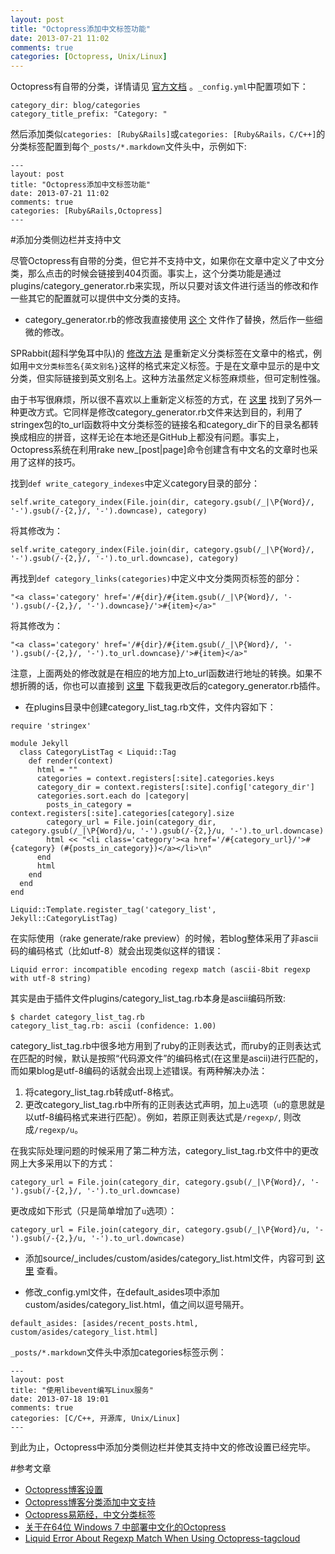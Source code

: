 ```yaml
---
layout: post
title: "Octopress添加中文标签功能"
date: 2013-07-21 11:02
comments: true
categories: [Octopress, Unix/Linux]
---
```

Octopress有自带的分类，详情请见 [官方文档](http://octopress.org/docs/plugins/category-generator/) 。`_config.yml`中配置项如下：
```
category_dir: blog/categories
category_title_prefix: "Category: "
```
然后添加类似`categories: [Ruby&Rails]`或`categories: [Ruby&Rails，C/C++]`的分类标签配置到每个`_posts/*.markdown`文件头中，示例如下:
```
---
layout: post
title: "Octopress添加中文标签功能"
date: 2013-07-21 11:02
comments: true
categories: [Ruby&Rails,Octopress]
---
```
<!--more-->

#添加分类侧边栏并支持中文

尽管Octopress有自带的分类，但它并不支持中文，如果你在文章中定义了中文分类，那么点击的时候会链接到404页面。事实上，这个分类功能是通过plugins/category_generator.rb来实现，所以只要对该文件进行适当的修改和作一些其它的配置就可以提供中文分类的支持。

+ category_generator.rb的修改我直接使用 [这个](https://github.com/denjones/denjones.github.com/blob/source/plugins/category_generator.rb) 文件作了替换，然后作一些细微的修改。

SPRabbit(超科学兔耳中队)的 [修改方法](http://blog.sprabbit.com/blog/2012/03/23/octopress/) 是重新定义分类标签在文章中的格式，例如用`中文分类标签名{英文别名}`这样的格式来定义标签。于是在文章中显示的是中文分类，但实际链接到英文别名上。这种方法虽然定义标签麻烦些，但可定制性强。

由于书写很麻烦，所以很不喜欢以上重新定义标签的方式，在 [这里](http://khaos.github.io/blog/2012/12/06/using-chinese-category-tags-in-octopress/) 找到了另外一种更改方式。它同样是修改category_generator.rb文件来达到目的，利用了stringex包的to_url函数将中文分类标签的链接名和category_dir下的目录名都转换成相应的拼音，这样无论在本地还是GitHub上都没有问题。事实上，Octopress系统在利用rake new_[post|page]命令创建含有中文名的文章时也采用了这样的技巧。

找到`def write_category_indexes`中定义category目录的部分：
```
self.write_category_index(File.join(dir, category.gsub(/_|\P{Word}/, '-').gsub(/-{2,}/, '-').downcase), category)
```
将其修改为：
```
self.write_category_index(File.join(dir, category.gsub(/_|\P{Word}/, '-').gsub(/-{2,}/, '-').to_url.downcase), category)
```
再找到`def category_links(categories)`中定义中文分类网页标签的部分：
```
"<a class='category' href='/#{dir}/#{item.gsub(/_|\P{Word}/, '-').gsub(/-{2,}/, '-').downcase}/'>#{item}</a>"
```
将其修改为：
```
"<a class='category' href='/#{dir}/#{item.gsub(/_|\P{Word}/, '-').gsub(/-{2,}/, '-').to_url.downcase}/'>#{item}</a>"
```
注意，上面两处的修改就是在相应的地方加上to_url函数进行地址的转换。如果不想折腾的话，你也可以直接到 [这里](https://github.com/txgcwm/txgcwm.github.com/blob/source/plugins/category_generator.rb) 下载我更改后的category_generator.rb插件。


+ 在plugins目录中创建category_list_tag.rb文件，文件内容如下：
```
require 'stringex'

module Jekyll
  class CategoryListTag < Liquid::Tag
    def render(context)
      html = ""
      categories = context.registers[:site].categories.keys
	  category_dir = context.registers[:site].config['category_dir']
      categories.sort.each do |category|
        posts_in_category = context.registers[:site].categories[category].size	
        category_url = File.join(category_dir, category.gsub(/_|\P{Word}/u, '-').gsub(/-{2,}/u, '-').to_url.downcase)
        html << "<li class='category'><a href='/#{category_url}/'>#{category} (#{posts_in_category})</a></li>\n"
      end
      html
    end
  end
end

Liquid::Template.register_tag('category_list', Jekyll::CategoryListTag)
```
在实际使用（rake generate/rake preview）的时候，若blog整体采用了非ascii码的编码格式（比如utf-8）就会出现类似这样的错误：
```
Liquid error: incompatible encoding regexp match (ascii-8bit regexp with utf-8 string)
```
其实是由于插件文件plugins/category_list_tag.rb本身是ascii编码所致:
```
$ chardet category_list_tag.rb
category_list_tag.rb: ascii (confidence: 1.00)
```
category_list_tag.rb中很多地方用到了ruby的正则表达式，而ruby的正则表达式在匹配的时候，默认是按照“代码源文件”的编码格式(在这里是ascii)进行匹配的，而如果blog是utf-8编码的话就会出现上述错误。有两种解决办法：

1. 将category_list_tag.rb转成utf-8格式。
2. 更改category_list_tag.rb中所有的正则表达式声明，加上`u`选项（`u`的意思就是以utf-8编码格式来进行匹配）。例如，若原正则表达式是`/regexp/`, 则改成`/regexp/u`。

在我实际处理问题的时候采用了第二种方法，category_list_tag.rb文件中的更改网上大多采用以下的方式：
```
category_url = File.join(category_dir, category.gsub(/_|\P{Word}/, '-').gsub(/-{2,}/, '-').to_url.downcase)
```
更改成如下形式（只是简单增加了`u`选项）：
```
category_url = File.join(category_dir, category.gsub(/_|\P{Word}/u, '-').gsub(/-{2,}/u, '-').to_url.downcase)
```

+ 添加source/_includes/custom/asides/category_list.html文件，内容可到 [这里](https://github.com/txgcwm/txgcwm.github.com/blob/source/source/_includes/custom/asides/category_list.html) 查看。

+ 修改_config.yml文件，在default_asides项中添加custom/asides/category_list.html，值之间以逗号隔开。
```
default_asides: [asides/recent_posts.html, custom/asides/category_list.html]
```

`_posts/*.markdown`文件头中添加categories标签示例：
```
---
layout: post
title: "使用libevent编写Linux服务"
date: 2013-07-18 19:01
comments: true
categories: [C/C++, 开源库, Unix/Linux]
---
```

到此为止，Octopress中添加分类侧边栏并使其支持中文的修改设置已经完毕。


#参考文章

+ [Octopress博客设置](http://www.cnblogs.com/oec2003/archive/2013/05/31/3109577.html)
+ [Octopress博客分类添加中文支持](http://ikeepu.com/bar/10393365)
+ [Octopress易筋经，中文分类标签](http://khaos.github.io/blog/2012/12/06/using-chinese-category-tags-in-octopress/)
+ [关于在64位 Windows 7 中部署中文化的Octopress](http://blog.sprabbit.com/blog/2012/03/23/octopress/)
+ [Liquid Error About Regexp Match When Using Octopress-tagcloud](http://pfmiles.github.io/blog/liquid-error-about-regexp-match-when-using-octopress-tagcloud/)